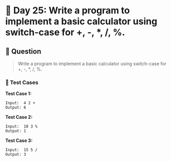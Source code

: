 # 📅 Day 25: Write a program to implement a basic calculator using switch-case for +, -, *, /, %.

## 📝 Question

> Write a program to implement a basic calculator using switch-case for +, -, *, /, %.

### 🧪 Test Cases

**Test Case 1:**
```
Input:  4 2 +
Output: 6
```
**Test Case 2:**
```
Input:  10 3 %
Output: 1
```
**Test Case 3:**
```
Input:  15 5 /
Output: 3
```
